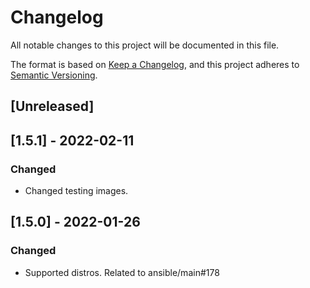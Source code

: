# Changelog
All notable changes to this project will be documented in this file.

The format is based on [Keep a Changelog](https://keepachangelog.com/en/1.0.0/),
and this project adheres to [Semantic Versioning](https://semver.org/spec/v2.0.0.html).

## [Unreleased]

## [1.5.1] - 2022-02-11
### Changed
- Changed testing images.

## [1.5.0] - 2022-01-26
### Changed
- Supported distros. Related to ansible/main#178

